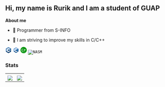 ## Hi, my name is Rurik and I am a student of GUAP

**About me**

- 💼 Programmer from S-INFO

- 🎃 I am striving to improve my skills in C/C++


<code><img height="20" alt="C++" src="https://raw.githubusercontent.com/github/explore/80688e429a7d4ef2fca1e82350fe8e3517d3494d/topics/cpp/cpp.png"></code>
<code><img height="20" alt="C" src="https://raw.githubusercontent.com/github/explore/80688e429a7d4ef2fca1e82350fe8e3517d3494d/topics/c/c.png"></code>
<code><img height="20" alt="C#" src="https://raw.githubusercontent.com/github/explore/80688e429a7d4ef2fca1e82350fe8e3517d3494d/topics/csharp/csharp.png"></code>
<code><img height="20" alt="NASM" src="https://www.nasm.us/images/nasm.png"></code>

### Stats
<table>
  <tr>
    <th> 
      <a href="https://github.com/anuraghazra/github-readme-stats">
        <img align="center" src="https://github-readme-stats.vercel.app/api?username=TheAntag0nist&theme=radical"/>
      </a>
    </th>
    <th>
      <a href="https://github.com/anuraghazra/github-readme-stats">
        <img align="center" src="https://github-readme-stats.vercel.app/api/top-langs/?username=TheAntag0nist&theme=radical&layout=compact"/>
      </a>
    </th>
  </tr>
</table>
